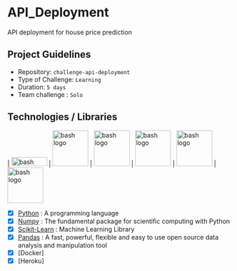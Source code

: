 # API_Deployment
API deployment for house price prediction

## Project Guidelines

- Repository: `challenge-api-deployment`
- Type of Challenge: `Learning`
- Duration: `5 days`
- Team challenge : `Solo`

## Technologies / Libraries 

|   <img src="https://img.shields.io/badge/Python-FFD43B?style=for-the-badge&logo=python&logoColor=blue" alt="bash logo" width="80" height="20"> |  <img src="https://img.shields.io/badge/scikit_learn-F7931E?style=for-the-badge&logo=scikit-learn&logoColor=white" alt="bash logo" width="80"> | <img src="https://img.shields.io/badge/Pandas-2C2D72?style=for-the-badge&logo=pandas&logoColor=white" alt="bash logo" width="80">  |  <img src="https://img.shields.io/badge/Numpy-777BB4?style=for-the-badge&logo=numpy&logoColor=white" alt="bash logo" width="80">  | <img src="https://img.shields.io/badge/Docker-2CA5E0?style=for-the-badge&logo=docker&logoColor=white" alt="bash logo" width="80">  |  <img src="https://img.shields.io/badge/Flask-000000?style=for-the-badge&logo=flask&logoColor=white" alt="bash logo" width="80">

- [X]  [Python](https://www.python.org/) : A programming language
- [X]  [Numpy](https://numpy.org/) : The fundamental package for scientific computing with Python
- [X]  [Scikit-Learn](https://scikit-learn.org/stable/index.html) : Machine Learning Library
- [X]  [Pandas](https://pandas.pydata.org/) : A fast, powerful, flexible and easy to use open source data analysis and manipulation tool
- [X]  [Docker]
- [X]  [Heroku]

